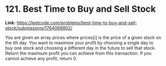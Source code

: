 # 121. Best Time to Buy and Sell Stock

**Link:** https://leetcode.com/problems/best-time-to-buy-and-sell-stock/submissions/1764068802/

You are given an array prices where prices[i] is the price of a given stock on the ith day. You want to maximize your profit by choosing a single day to buy one stock and choosing a different day in the future to sell that stock. Return the maximum profit you can achieve from this transaction. If you cannot achieve any profit, return 0.


